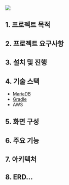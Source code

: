<img src="https://capsule-render.vercel.app/api?type=wave&color=auto&height=300&section=header&text=Daily&fontSize=90" />

## 1. 프로젝트 목적


## 2. 프로젝트 요구사항


## 3. 설치 및 진행


## 4. 기술 스택
- [MariaDB](https://github.com/f-lab-edu/Daily/wiki/DB-:-MariaDB)
- [Gradle](https://github.com/f-lab-edu/Daily/wiki/Build-Tool-:-Gradle)
- AWS

## 5. 화면 구성


## 6. 주요 기능


## 7. 아키텍처


## 8. ERD...

